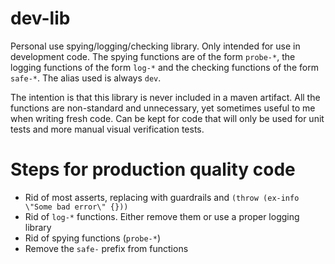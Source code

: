 # dev-lib
Personal use spying/logging/checking library. Only intended for use in development code. The spying functions are of
the form `probe-*`, the logging functions of the form `log-*` and the checking functions of the form `safe-*`. The
alias used is always `dev`. 

The intention is that this library is never included in a maven artifact. All the functions are non-standard and 
unnecessary, yet sometimes useful to me when writing fresh code. Can be kept for code that will only be used for 
unit tests and more manual visual verification tests.   

# Steps for production quality code
* Rid of most asserts, replacing with guardrails and `(throw (ex-info \"Some bad error\" {}))`
* Rid of `log-*` functions. Either remove them or use a proper logging library
* Rid of spying functions (`probe-*`)
* Remove the `safe-` prefix from functions
